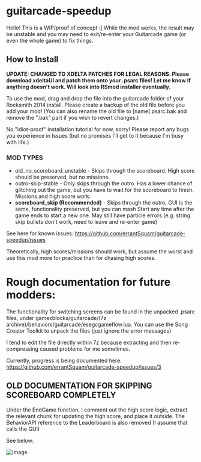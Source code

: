 # guitarcade-speedup
Hello! This is a WIP/proof of concept :] While the mod works, the result may be unstable and you may need to exit/re-enter your Guitarcade game (or even the whole game) to fix things.

## How to Install
**UPDATE: CHANGED TO XDELTA PATCHES FOR LEGAL REASONS. Please download xdeltaUI and patch them onto your .psarc files! Let me know if anything doesn't work. Will look into RSmod installer eventually.**

To use the mod, drag and drop the file into the guitarcade folder of your Rocksmith 2014 install. Please create a backup of the old file before you add your mod!
(You can also rename the old file to \[name].psarc.bak and remove the ".bak" part if you wish to revert changes.)

No "idiot-proof" installation tutorial for now, sorry! Please report any bugs you experience in Issues (but no promises I'll get to it because I'm busy with life.)


### MOD TYPES
- old_no_scoreboard_unstable - Skips through the scoreboard. High score should be preserved, but no missions.
- outro-skip-stable - Only skips through the outro. Has a lower chance of glitching out the game, but you have to wait for the scoreboard to finish. Missions and high score work.
- **scoreboard_skip (Recommended)** - Skips through the outro, GUI is the same, functionality preserved, but you can mash Start any time after the game ends to start a new one. May still have particle errors (e.g. string skip bullets don't work, need to leave and re-enter game)


See here for known issues: https://github.com/errantSquam/guitarcade-speedup/issues

Theoretically, high scores/missions should work, but assume the worst and use this mod more for practice than for chasing high scores.

# Rough documentation for future modders:
The functionality for switching screens can be found in the unpacked .psarc files, under gamexblocks/guitarcade/(7z archive)/behaviors/guitarcade/esegcgameflow.lua. You can use the Song Creator Toolkit to unpack the files (just ignore the error messages)

I tend to edit the file directly within 7z because extracting and then re-compressing caused problems for me sometimes. 

Currently, progress is being documented here: https://github.com/errantSquam/guitarcade-speedup/issues/3

## OLD DOCUMENTATION FOR SKIPPING SCOREBOARD COMPLETELY
Under the EndGame function, I comment out the high score logic, extract the relevant chunk for updating the high score, and place it outside. The BehaviorAPI reference to the Leaderboard is also removed (I assume that calls the GUI)

See below:

![image](https://github.com/user-attachments/assets/30623f16-f72f-464d-9acb-a9d68fc8e1c5)

